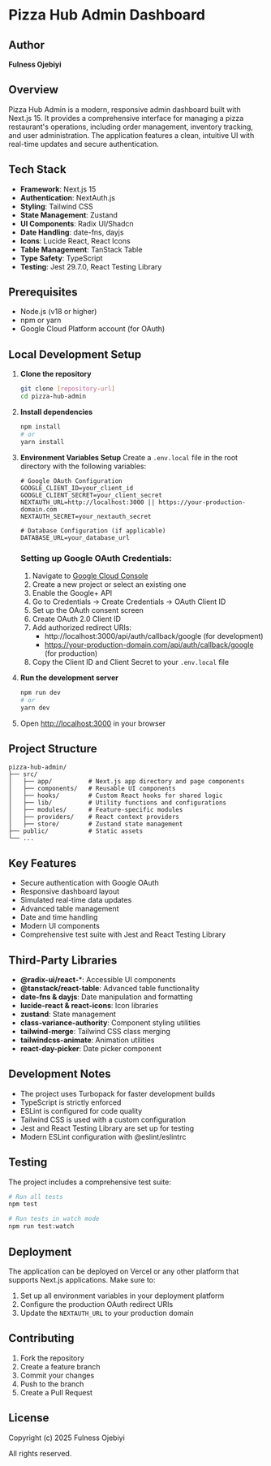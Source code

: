 # Pizza Hub Admin Dashboard

## Author
**Fulness Ojebiyi**

## Overview
Pizza Hub Admin is a modern, responsive admin dashboard built with Next.js 15. It provides a comprehensive interface for managing a pizza restaurant's operations, including order management, inventory tracking, and user administration. The application features a clean, intuitive UI with real-time updates and secure authentication.

## Tech Stack
- **Framework**: Next.js 15
- **Authentication**: NextAuth.js
- **Styling**: Tailwind CSS
- **State Management**: Zustand
- **UI Components**: Radix UI/Shadcn
- **Date Handling**: date-fns, dayjs
- **Icons**: Lucide React, React Icons
- **Table Management**: TanStack Table
- **Type Safety**: TypeScript
- **Testing**: Jest 29.7.0, React Testing Library


## Prerequisites
- Node.js (v18 or higher)
- npm or yarn
- Google Cloud Platform account (for OAuth)

## Local Development Setup

1. **Clone the repository**
   ```bash
   git clone [repository-url]
   cd pizza-hub-admin
   ```

2. **Install dependencies**
   ```bash
   npm install
   # or
   yarn install
   ```

3. **Environment Variables Setup**
   Create a `.env.local` file in the root directory with the following variables:
   ```
   # Google OAuth Configuration
   GOOGLE_CLIENT_ID=your_client_id
   GOOGLE_CLIENT_SECRET=your_client_secret
   NEXTAUTH_URL=http://localhost:3000 || https://your-production-domain.com
   NEXTAUTH_SECRET=your_nextauth_secret

   # Database Configuration (if applicable)
   DATABASE_URL=your_database_url
   ```

   ### Setting up Google OAuth Credentials:
   1. Navigate to [Google Cloud Console](https://console.cloud.google.com)
   2. Create a new project or select an existing one
   3. Enable the Google+ API
   4. Go to Credentials → Create Credentials → OAuth Client ID
   5. Set up the OAuth consent screen
   6. Create OAuth 2.0 Client ID
   7. Add authorized redirect URIs:
      - http://localhost:3000/api/auth/callback/google (for development)
      - https://your-production-domain.com/api/auth/callback/google (for production)
   8. Copy the Client ID and Client Secret to your `.env.local` file

4. **Run the development server**
   ```bash
   npm run dev
   # or
   yarn dev
   ```

5. Open [http://localhost:3000](http://localhost:3000) in your browser

## Project Structure
```
pizza-hub-admin/
├── src/
│   ├── app/          # Next.js app directory and page components
│   ├── components/   # Reusable UI components
│   ├── hooks/        # Custom React hooks for shared logic
│   ├── lib/          # Utility functions and configurations
│   ├── modules/      # Feature-specific modules
│   ├── providers/    # React context providers
│   ├── store/        # Zustand state management
├── public/           # Static assets
└── ...
```

## Key Features
- Secure authentication with Google OAuth
- Responsive dashboard layout
- Simulated real-time data updates
- Advanced table management
- Date and time handling
- Modern UI components
- Comprehensive test suite with Jest and React Testing Library

## Third-Party Libraries
- **@radix-ui/react-***: Accessible UI components
- **@tanstack/react-table**: Advanced table functionality
- **date-fns & dayjs**: Date manipulation and formatting
- **lucide-react & react-icons**: Icon libraries
- **zustand**: State management
- **class-variance-authority**: Component styling utilities
- **tailwind-merge**: Tailwind CSS class merging
- **tailwindcss-animate**: Animation utilities
- **react-day-picker**: Date picker component

## Development Notes
- The project uses Turbopack for faster development builds
- TypeScript is strictly enforced
- ESLint is configured for code quality
- Tailwind CSS is used with a custom configuration
- Jest and React Testing Library are set up for testing
- Modern ESLint configuration with @eslint/eslintrc

## Testing
The project includes a comprehensive test suite:
```bash
# Run all tests
npm test

# Run tests in watch mode
npm run test:watch
```

## Deployment
The application can be deployed on Vercel or any other platform that supports Next.js applications. Make sure to:
1. Set up all environment variables in your deployment platform
2. Configure the production OAuth redirect URIs
3. Update the `NEXTAUTH_URL` to your production domain

## Contributing
1. Fork the repository
2. Create a feature branch
3. Commit your changes
4. Push to the branch
5. Create a Pull Request

## License
Copyright (c) 2025 Fulness Ojebiyi

All rights reserved.

